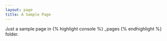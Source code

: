 ```yaml
---
layout: page
title: A Sample Page
---
```

Just a sample page in {% highlight console %} _pages {% endhighlight %} folder.
